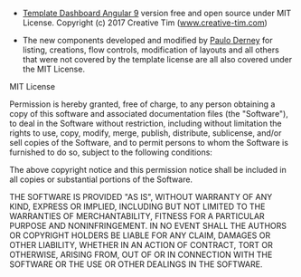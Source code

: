 - [Template Dashboard Angular 9](https://www.creative-tim.com/product/paper-dashboard-angular) version free and open source under MIT License.
Copyright (c) 2017 Creative Tim (www.creative-tim.com)

- The new components developed and modified by [Paulo Derney](https://www.linkedin.com/in/pauloderney/) for listing, creations, flow controls, modification of layouts and all others that were not covered by the template license are all also covered under the MIT License.


MIT License 

Permission is hereby granted, free of charge, to any person obtaining a copy
of this software and associated documentation files (the "Software"), to deal
in the Software without restriction, including without limitation the rights
to use, copy, modify, merge, publish, distribute, sublicense, and/or sell
copies of the Software, and to permit persons to whom the Software is
furnished to do so, subject to the following conditions:

The above copyright notice and this permission notice shall be included in all
copies or substantial portions of the Software.

THE SOFTWARE IS PROVIDED "AS IS", WITHOUT WARRANTY OF ANY KIND, EXPRESS OR
IMPLIED, INCLUDING BUT NOT LIMITED TO THE WARRANTIES OF MERCHANTABILITY,
FITNESS FOR A PARTICULAR PURPOSE AND NONINFRINGEMENT. IN NO EVENT SHALL THE
AUTHORS OR COPYRIGHT HOLDERS BE LIABLE FOR ANY CLAIM, DAMAGES OR OTHER
LIABILITY, WHETHER IN AN ACTION OF CONTRACT, TORT OR OTHERWISE, ARISING FROM,
OUT OF OR IN CONNECTION WITH THE SOFTWARE OR THE USE OR OTHER DEALINGS IN THE
SOFTWARE.
